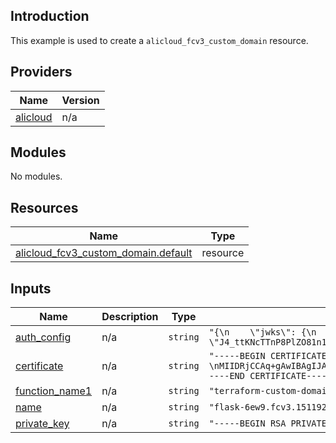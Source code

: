 ## Introduction

This example is used to create a `alicloud_fcv3_custom_domain` resource.

<!-- BEGIN_TF_DOCS -->
## Providers

| Name | Version |
|------|---------|
| <a name="provider_alicloud"></a> [alicloud](#provider\_alicloud) | n/a |

## Modules

No modules.

## Resources

| Name | Type |
|------|------|
| [alicloud_fcv3_custom_domain.default](https://registry.terraform.io/providers/aliyun/alicloud/latest/docs/resources/fcv3_custom_domain) | resource |

## Inputs

| Name | Description | Type | Default | Required |
|------|-------------|------|---------|:--------:|
| <a name="input_auth_config"></a> [auth\_config](#input\_auth\_config) | n/a | `string` | `"{\n    \"jwks\": {\n        \"keys\": [\n            {\n                \"p\": \"8AdUVeldoE4LueFuzEF_C8tvJ7NhlkzS58Gz9KJTPXPr5DADSUVLWJCr5OdFE79q513SneT0UhGo-JfQ1lNMoNv5-YZ1AxIo9fZUEPIe-KyX9ttaglpzCAUE3TeKdm5J-_HZQzBPKbyUwJHAILNgB2-4IBZZwK7LAfbmfi9TmFM\",\n                \"kty\": \"RSA\",\n                \"q\": \"x8m5ydXwC8AAp9I-hOnUAx6yQJz1Nx-jXPCfn--XdHpJuNcuwRQsuUCSRQs_h3SoCI3qZZdzswQnPrtHFxgUJtQFuMj-QZpyMnebDb81rmczl2KPVUtaVDVagJEF6U9Ov3PfrLhvHUEv5u7p6s4Z6maBUaByfFlhEVPv4_ao8Us\",\n                \"d\": \"bjIQAKD2e65gwJ38_Sqq_EmLFuMMey3gjDv1bSCHFH8fyONJTq-utrZfvspz6EegRwW2mSHW9kq87hRwIBW9y7ED5N4KG5gHDjyh57BRE0SKv0Dz1igtKLyp-nl8-aHc1DbONwr1d7tZfFt255TxIN8cPTakXOp2Av_ztql_JotVUGK8eHmXNJFlvq5tc180sKWMHNSNsCUhQgcB1TWb_gwcqxdsIWPsLZI491XKeTGQ98J7z5h6R1cTC97lfJZ0vNtJahd2jHd3WfTUDj5-untMKyZpYYak2Vr8xtFz8H6Q5Rsz8uX_7gtEqYH2CMjPdbXcebrnD1igRSJMYiP0lQ\",\n                \"e\": \"AQAB\",\n                \"use\": \"sig\",\n                \"qi\": \"MTCCRu8AcvvjbHms7V_sDFO7wX0YNyvOJAAbuTmHvQbJ0NDeDta-f-hi8cjkMk7Fpk2hej158E5gDyO62UG99wHZSbmHT34MvIdmhQ5mnbL-5KK9rxde0nayO1ebGepD_GJThPAg9iskzeWpCg5X2etNo2bHoG_ZLQGXj2BQ1VM\",\n                \"dp\": \"J4_ttKNcTTnP8PlZO81n1VfYoGCOqylKceyZbq76rVxX-yp2wDLtslFWI8qCtjiMtEnglynPo19JzH-pakocjT70us4Qp0rs-W16ebiOpko8WfHZvzaNUzsQjC3FYrPW-fHo74wc4DI3Cm57jmhCYbdmT9OfQ4UL7Oz3HMFMNAU\",\n                \"alg\": \"RS256\",\n                \"dq\": \"H4-VgvYB-sk1EU3cRIDv1iJWRHDHKBMeaoM0pD5kLalX1hRgNW4rdoRl1vRk79AU720D11Kqm2APlxBctaA_JrcdxEg0KkbsvV45p11KbKeu9b5DKFVECsN27ZJ7XZUCuqnibtWf7_4pRBD_8PDoFShmS2_ORiiUdflNjzSbEas\",\n                \"n\": \"u1LWgoomekdOMfB1lEe96OHehd4XRNCbZRm96RqwOYTTc28Sc_U5wKV2umDzolfoI682ct2BNnRRahYgZPhbOCzHYM6i8sRXjz9Ghx3QHw9zrYACtArwQxrTFiejbfzDPGdPrMQg7T8wjtLtkSyDmCzeXpbIdwmxuLyt_ahLfHelr94kEksMDa42V4Fi5bMW4cCLjlEKzBEHGmFdT8UbLPCvpgsM84JK63e5ifdeI9NdadbC8ZMiR--dFCujT7AgRRyMzxgdn2l-nZJ2ZaYzbLUtAW5_U2kfRVkDNa8d1g__2V5zjU6nfLJ1S2MoXMgRgDPeHpEehZVu2kNaSFvDUQ\"\n            }\n        ]\n    },\n    \"tokenLookup\": \"header:auth\",\n    \"claimPassBy\": \"header:name:name\"\n}\n"` | no |
| <a name="input_certificate"></a> [certificate](#input\_certificate) | n/a | `string` | `"-----BEGIN CERTIFICATE-----\nMIIDRjCCAq+gAwIBAgIJAJn3ox4K13PoMA0GCSqGSIb3DQEBBQUAMHYxCzAJBgNV\nBAYTAkNOMQswCQYDVQQIEwJCSjELMAkGA1UEBxMCQkoxDDAKBgNVBAoTA0FMSTEP\nMA0GA1UECxMGQUxJWVVOMQ0wCwYDVQQDEwR0ZXN0MR8wHQYJKoZIhvcNAQkBFhB0\nZXN0QGhvdG1haWwuY29tMB4XDTE0MTEyNDA2MDQyNVoXDTI0MTEyMTA2MDQyNVow\ndjELMAkGA1UEBhMCQ04xCzAJBgNVBAgTAkJKMQswCQYDVQQHEwJCSjEMMAoGA1UE\nChMDQUxJMQ8wDQYDVQQLEwZBTElZVU4xDTALBgNVBAMTBHRlc3QxHzAdBgkqhkiG\n9w0BCQEWEHRlc3RAaG90bWFpbC5jb20wgZ8wDQYJKoZIhvcNAQEBBQADgY0AMIGJ\nAoGBAM7SS3e9+Nj0HKAsRuIDNSsS3UK6b+62YQb2uuhKrp1HMrOx61WSDR2qkAnB\ncoG00Uz38EE+9DLYNUVQBK7aSgLP5M1Ak4wr4GqGyCgjejzzh3DshUzLCCy2rook\nKOyRTlPX+Q5l7rE1fcSNzgepcae5i2sE1XXXzLRIDIvQxcspAgMBAAGjgdswgdgw\nHQYDVR0OBBYEFBdy+OuMsvbkV7R14f0OyoLoh2z4MIGoBgNVHSMEgaAwgZ2AFBdy\n+OuMsvbkV7R14f0OyoLoh2z4oXqkeDB2MQswCQYDVQQGEwJDTjELMAkGA1UECBMC\nQkoxCzAJBgNVBAcTAkJKMQwwCgYDVQQKEwNBTEkxDzANBgNVBAsTBkFMSVlVTjEN\nMAsGA1UEAxMEdGVzdDEfMB0GCSqGSIb3DQEJARYQdGVzdEBob3RtYWlsLmNvbYIJ\nAJn3ox4K13PoMAwGA1UdEwQFMAMBAf8wDQYJKoZIhvcNAQEFBQADgYEAY7KOsnyT\ncQzfhiiG7ASjiPakw5wXoycHt5GCvLG5htp2TKVzgv9QTliA3gtfv6oV4zRZx7X1\nOfi6hVgErtHaXJheuPVeW6eAW8mHBoEfvDAfU3y9waYrtUevSl07643bzKL6v+Qd\nDUBTxOAvSYfXTtI90EAxEG/bJJyOm5LqoiA=\n-----END CERTIFICATE-----\n"` | no |
| <a name="input_function_name1"></a> [function\_name1](#input\_function\_name1) | n/a | `string` | `"terraform-custom-domain-t1"` | no |
| <a name="input_name"></a> [name](#input\_name) | n/a | `string` | `"flask-6ew9.fcv3.1511928242963727.cn-shanghai.fc.devsapp.net"` | no |
| <a name="input_private_key"></a> [private\_key](#input\_private\_key) | n/a | `string` | `"-----BEGIN RSA PRIVATE KEY-----\nMIICXAIBAAKBgQDO0kt3vfjY9BygLEbiAzUrEt1Cum/utmEG9rroSq6dRzKzsetV\nkg0dqpAJwXKBtNFM9/BBPvQy2DVFUASu2koCz+TNQJOMK+BqhsgoI3o884dw7IVM\nywgstq6KJCjskU5T1/kOZe6xNX3Ejc4HqXGnuYtrBNV118y0SAyL0MXLKQIDAQAB\nAoGAfe3NxbsGKhN42o4bGsKZPQDfeCHMxayGp5bTd10BtQIE/ST4BcJH+ihAS7Bd\n6FwQlKzivNd4GP1MckemklCXfsVckdL94e8ZbJl23GdWul3v8V+KndJHqv5zVJmP\nhwWoKimwIBTb2s0ctVryr2f18N4hhyFw1yGp0VxclGHkjgECQQD9CvllsnOwHpP4\nMdrDHbdb29QrobKyKW8pPcDd+sth+kP6Y8MnCVuAKXCKj5FeIsgVtfluPOsZjPzz\n71QQWS1dAkEA0T0KXO8gaBQwJhIoo/w6hy5JGZnrNSpOPp5xvJuMAafs2eyvmhJm\nEv9SN/Pf2VYa1z6FEnBaLOVD6hf6YQIsPQJAX/CZPoW6dzwgvimo1/GcY6eleiWE\nqygqjWhsh71e/3bz7yuEAnj5yE3t7Zshcp+dXR3xxGo0eSuLfLFxHgGxwQJAAxf8\n9DzQ5NkPkTCJi0sqbl8/03IUKTgT6hcbpWdDXa7m8J3wRr3o5nUB+TPQ5nzAbthM\nzWX931YQeACcwhxvHQJBAN5mTzzJD4w4Ma6YTaNHyXakdYfyAWrOkPIWZxfhMfXe\nDrlNdiysTI4Dd1dLeErVpjsckAaOW/JDG5PCSwkaMxk=\n-----END RSA PRIVATE KEY-----\n"` | no |
<!-- END_TF_DOCS -->
